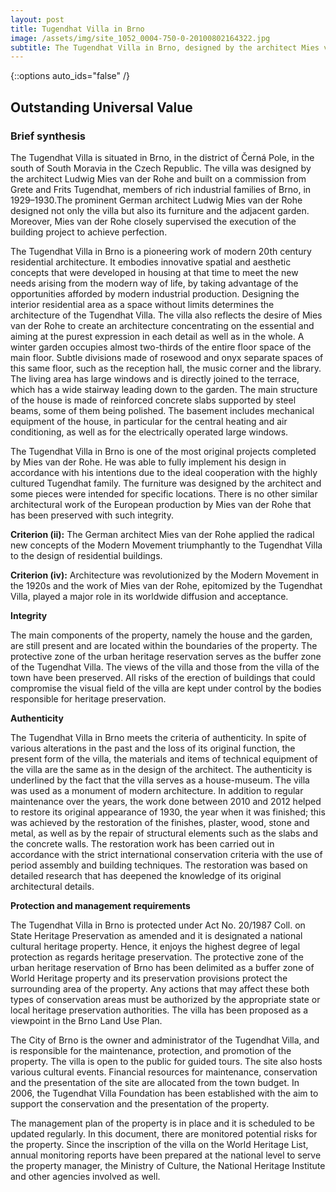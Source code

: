 ```yaml
---
layout: post
title: Tugendhat Villa in Brno
image: /assets/img/site_1052_0004-750-0-20100802164322.jpg
subtitle: The Tugendhat Villa in Brno, designed by the architect Mies van der Rohe, is an outstanding example of the international style in the modern movement in architecture as it developed in Europe in the 1920s. Its particular value lies in the application of innovative spatial and aesthetic concepts that aim to satisfy new lifestyle needs by taking advantage of the opportunities afforded by modern industrial production.
---
```


{::options auto_ids="false" /}

## Outstanding Universal Value

### Brief synthesis

The Tugendhat Villa is situated in Brno, in the district of Černá Pole, in the south of South Moravia in the Czech Republic. The villa was designed by the architect Ludwig Mies van der Rohe and built on a commission from Grete and Frits Tugendhat, members of rich industrial families of Brno, in 1929–1930.The prominent German architect Ludwig Mies van der Rohe designed not only the villa but also its furniture and the adjacent garden. Moreover, Mies van der Rohe closely supervised the execution of the building project to achieve perfection.

The Tugendhat Villa in Brno is a pioneering work of modern 20th century residential architecture. It embodies innovative spatial and aesthetic concepts that were developed in housing at that time to meet the new needs arising from the modern way of life, by taking advantage of the opportunities afforded by modern industrial production. Designing the interior residential area as a space without limits determines the architecture of the Tugendhat Villa. The villa also reflects the desire of Mies van der Rohe to create an architecture concentrating on the essential and aiming at the purest expression in each detail as well as in the whole. A winter garden occupies almost two-thirds of the entire floor space of the main floor. Subtle divisions made of rosewood and onyx separate spaces of this same floor, such as the reception hall, the music corner and the library. The living area has large windows and is directly joined to the terrace, which has a wide stairway leading down to the garden. The main structure of the house is made of reinforced concrete slabs supported by steel beams, some of them being polished. The basement includes mechanical equipment of the house, in particular for the central heating and air conditioning, as well as for the electrically operated large windows.

The Tugendhat Villa in Brno is one of the most original projects completed by Mies van der Rohe. He was able to fully implement his design in accordance with his intentions due to the ideal cooperation with the highly cultured Tugendhat family. The furniture was designed by the architect and some pieces were intended for specific locations. There is no other similar architectural work of the European production by Mies van der Rohe that has been preserved with such integrity.

**Criterion (ii):** The German architect Mies van der Rohe applied the radical new concepts of the Modern Movement triumphantly to the Tugendhat Villa to the design of residential buildings.

**Criterion (iv):** Architecture was revolutionized by the Modern Movement in the 1920s and the work of Mies van der Rohe, epitomized by the Tugendhat Villa, played a major role in its worldwide diffusion and acceptance.

**Integrity**

The main components of the property, namely the house and the garden, are still present and are located within the boundaries of the property. The protective zone of the urban heritage reservation serves as the buffer zone of the Tugendhat Villa. The views of the villa and those from the villa of the town have been preserved. All risks of the erection of buildings that could compromise the visual field of the villa are kept under control by the bodies responsible for heritage preservation.

**Authenticity**

The Tugendhat Villa in Brno meets the criteria of authenticity. In spite of various alterations in the past and the loss of its original function, the present form of the villa, the materials and items of technical equipment of the villa are the same as in the design of the architect. The authenticity is underlined by the fact that the villa serves as a house-museum. The villa was used as a monument of modern architecture. In addition to regular maintenance over the years, the work done between 2010 and 2012 helped to restore its original appearance of 1930, the year when it was finished; this was achieved by the restoration of the finishes, plaster, wood, stone and metal, as well as by the repair of structural elements such as the slabs and the concrete walls. The restoration work has been carried out in accordance with the strict international conservation criteria with the use of period assembly and building techniques. The restoration was based on detailed research that has deepened the knowledge of its original architectural details.

**Protection and management requirements**

The Tugendhat Villa in Brno is protected under Act No. 20/1987 Coll. on State Heritage Preservation as amended and it is designated a national cultural heritage property. Hence, it enjoys the highest degree of legal protection as regards heritage preservation. The protective zone of the urban heritage reservation of Brno has been delimited as a buffer zone of World Heritage property and its preservation provisions protect the surrounding area of the property. Any actions that may affect these both types of conservation areas must be authorized by the appropriate state or local heritage preservation authorities. The villa has been proposed as a viewpoint in the Brno Land Use Plan.

The City of Brno is the owner and administrator of the Tugendhat Villa, and is responsible for the maintenance, protection, and promotion of the property. The villa is open to the public for guided tours. The site also hosts various cultural events. Financial resources for maintenance, conservation and the presentation of the site are allocated from the town budget. In 2006, the Tugendhat Villa Foundation has been established with the aim to support the conservation and the presentation of the property.

The management plan of the property is in place and it is scheduled to be updated regularly. In this document, there are monitored potential risks for the property. Since the inscription of the villa on the World Heritage List, annual monitoring reports have been prepared at the national level to serve the property manager, the Ministry of Culture, the National Heritage Institute and other agencies involved as well.
